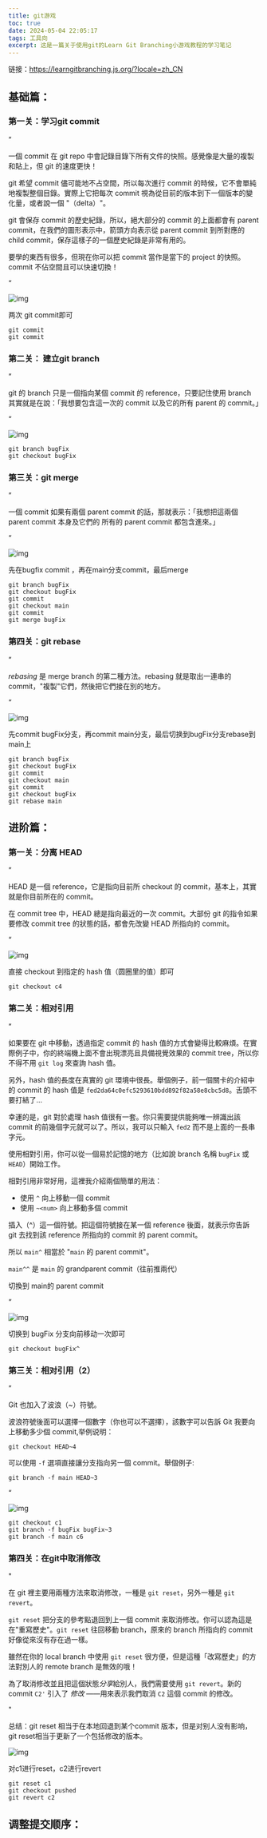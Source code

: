 ```yaml
---
title: git游戏
toc: true
date: 2024-05-04 22:05:17
tags: 工具向
excerpt: 这是一篇关于使用git的Learn Git Branching小游戏教程的学习笔记
---
```

链接：https://learngitbranching.js.org/?locale=zh_CN

## 基础篇：

### 第一关：学习git commit

”

一個 commit 在 git repo 中會記錄目錄下所有文件的快照。感覺像是大量的複製和貼上，但 git 的速度更快！

git 希望 commit 儘可能地不占空間，所以每次進行 commit 的時候，它不會單純地複製整個目錄。實際上它把每次 commit 視為從目前的版本到下一個版本的變化量，或者說一個 "（delta）"。

git 會保存 commit 的歷史紀錄，所以，絕大部分的 commit 的上面都會有 parent commit，在我們的圖形表示中，箭頭方向表示從 parent commit 到所對應的 child commit，保存這樣子的一個歷史紀錄是非常有用的。

要學的東西有很多，但現在你可以把 commit 當作是當下的 project 的快照。commit 不佔空間且可以快速切換！

“

![img](/img/QQ截图20240504220402.png)

两次 git commit即可

```
git commit
git commit
```

### 第二关： 建立git branch

”

git 的 branch 只是一個指向某個 commit 的 reference，只要記住使用 branch 其實就是在說：「我想要包含這一次的 commit 以及它的所有 parent 的 commit。」

“

![img](/img/QQ截图20240504221304.png)

```
git branch bugFix
git checkout bugFix
```

### 第三关：git merge

”

一個 commit 如果有兩個 parent commit 的話，那就表示：「我想把這兩個 parent commit 本身及它們的 所有的 parent commit 都包含進來。」

“

![img](/img/QQ截图20240504222044.png)

先在bugfix commit ，再在main分支commit，最后merge

```
git branch bugFix
git checkout bugFix
git commit
git checkout main
git commit
git merge bugFix
```

### 第四关：git rebase

”

*rebasing* 是 merge branch 的第二種方法。rebasing 就是取出一連串的 commit，"複製"它們，然後把它們接在別的地方。

“

![img](/img/QQ截图20240504223932.png)

先commit bugFix分支，再commit main分支，最后切换到bugFix分支rebase到main上

```
git branch bugFix
git checkout bugFix
git commit
git checkout main
git commit
git checkout bugFix
git rebase main
```

## 进阶篇：

### 第一关：分离 HEAD

”

HEAD 是一個 reference，它是指向目前所 checkout 的 commit，基本上，其實就是你目前所在的 commit。

在 commit tree 中，HEAD 總是指向最近的一次 commit。大部份 git 的指令如果要修改 commit tree 的狀態的話，都會先改變 HEAD 所指向的 commit。

“

![img](/img/QQ截图20240505201157.png)

直接 checkout 到指定的 hash 值（圆圈里的值）即可

```
git checkout c4
```

### 第二关：相对引用

”

如果要在 git 中移動，透過指定 commit 的 hash 值的方式會變得比較麻煩。在實際例子中，你的終端機上面不會出現漂亮且具備視覺效果的 commit tree，所以你不得不用 `git log` 來查詢 hash 值。

另外，hash 值的長度在真實的 git 環境中很長。舉個例子，前一個關卡的介紹中的 commit 的 hash 值是 `fed2da64c0efc5293610bdd892f82a58e8cbc5d8`。舌頭不要打結了...

幸運的是，git 對於處理 hash 值很有一套。你只需要提供能夠唯一辨識出該 commit 的前幾個字元就可以了。所以，我可以只輸入 `fed2` 而不是上面的一長串字元。

使用相對引用，你可以從一個易於記憶的地方（比如說 branch 名稱 `bugFix` 或 `HEAD`）開始工作。

相對引用非常好用，這裡我介紹兩個簡單的用法：

* 使用 `^` 向上移動一個 commit
* 使用 `~<num>` 向上移動多個 commit

插入（^）這一個符號。把這個符號接在某一個 reference 後面，就表示你告訴 git 去找到該 reference 所指向的 commit 的 parent commit。

所以 `main^` 相當於 "`main` 的 parent commit"。

`main^^` 是 `main` 的 grandparent commit（往前推兩代）

切換到 main的 parent commit

“

![img](/img/QQ截图20240505201825.png)

切换到 bugFix 分支向前移动一次即可

```
git checkout bugFix^
```

### 第三关：相对引用（2）

”

 Git 也加入了波浪（~）符號。

波浪符號後面可以選擇一個數字（你也可以不選擇），該數字可以告訴 Git 我要向上移動多少個 commit,举例说明：

`git checkout HEAD~4`

可以使用 `-f` 選項直接讓分支指向另一個 commit。舉個例子:

`git branch -f main HEAD~3`

“

![img](/img/QQ截图20240505202256.png)

```
git checkout c1
git branch -f bugFix bugFix~3
git branch -f main c6
```

### 第四关：在git中取消修改

"

在 git 裡主要用兩種方法來取消修改，一種是 `git reset`，另外一種是 `git revert`。

`git reset` 把分支的參考點退回到上一個 commit 來取消修改。你可以認為這是在"重寫歷史"。`git reset` 往回移動 branch，原來的 branch 所指向的 commit 好像從來沒有存在過一樣。

雖然在你的 local branch 中使用 `git reset` 很方便，但是這種「改寫歷史」的方法對別人的 remote branch 是無效的哦！

為了取消修改並且把這個狀態*分享*給別人，我們需要使用 `git revert`。新的 commit `C2'` 引入了 *修改* ——用來表示我們取消 `C2` 這個 commit 的修改。

"

总结：git reset 相当于在本地回退到某个commit 版本，但是对别人没有影响，git reset相当于更新了一个包括修改的版本。

![img](/img/QQ截图20240505203132.png)

对c1进行reset，c2进行revert

```
git reset c1
git checkout pushed
git revert c2 
```

## 调整提交顺序：
